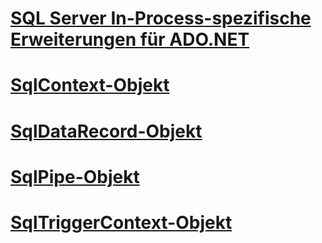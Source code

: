 # [SQL Server In-Process-spezifische Erweiterungen für ADO.NET](sql-server-in-process-specific-extensions-to-ado-net.md)
# [SqlContext-Objekt](sqlcontext-object.md)
# [SqlDataRecord-Objekt](sqldatarecord-object.md)
# [SqlPipe-Objekt](sqlpipe-object.md)
# [SqlTriggerContext-Objekt](sqltriggercontext-object.md)
